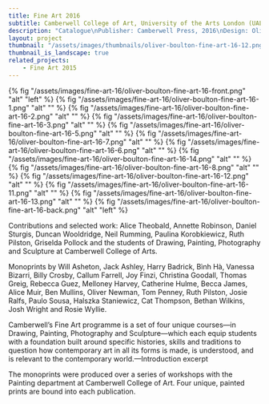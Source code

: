 ```yaml
---
title: Fine Art 2016
subtitle: Camberwell College of Art, University of the Arts London (UAL)
description: "Catalogue\nPublisher: Camberwell Press, 2016\nDesign: Oliver Boulton, Samuel Jones\nEditor: Kirsten Houser\nEdition of 1400, softback, 186pp.\nMonoprint, offset CMYK\nPerfect bound, hot melt, 190 × 265mm\nISBN: 978-1-908971-47-0"
layout: project
thumbnail: "/assets/images/thumbnails/oliver-boulton-fine-art-16-12.png"
thumbnail_is_landscape: true
related_projects:
    - Fine Art 2015
---
```


{% fig "/assets/images/fine-art-16/oliver-boulton-fine-art-16-front.png" "alt" "left" %}
{% fig "/assets/images/fine-art-16/oliver-boulton-fine-art-16-1.png" "alt" "" %}
{% fig "/assets/images/fine-art-16/oliver-boulton-fine-art-16-2.png" "alt" "" %}
{% fig "/assets/images/fine-art-16/oliver-boulton-fine-art-16-3.png" "alt" "" %}
{% fig "/assets/images/fine-art-16/oliver-boulton-fine-art-16-5.png" "alt" "" %}
{% fig "/assets/images/fine-art-16/oliver-boulton-fine-art-16-7.png" "alt" "" %}
{% fig "/assets/images/fine-art-16/oliver-boulton-fine-art-16-6.png" "alt" "" %}
{% fig "/assets/images/fine-art-16/oliver-boulton-fine-art-16-14.png" "alt" "" %}
{% fig "/assets/images/fine-art-16/oliver-boulton-fine-art-16-8.png" "alt" "" %}
{% fig "/assets/images/fine-art-16/oliver-boulton-fine-art-16-12.png" "alt" "" %}
{% fig "/assets/images/fine-art-16/oliver-boulton-fine-art-16-11.png" "alt" "" %}
{% fig "/assets/images/fine-art-16/oliver-boulton-fine-art-16-13.png" "alt" "" %}
{% fig "/assets/images/fine-art-16/oliver-boulton-fine-art-16-back.png" "alt" "left" %}

Contributions and selected work: Alice Theobald, Annette Robinson, Daniel Sturgis, Duncan Wooldridge, Neil Rumming, Paulina Korobkiewicz, Ruth Pilston, Griselda Pollock and the students of Drawing, Painting, Photography and Sculpture at Camberwell College of Arts.

Monoprints by Will Asheton, Jack Ashley, Harry Badrick, Bình Hà, Vanessa Bizarri, Billy Crosby, Callum Farrell, Joy Finzi, Christina Goodall, Thomas Greig, Rebecca Guez, Melloney Harvey, Catherine Hulme, Becca James, Alice Muir, Ben Mullins, Oliver Newman, Tom Penney, Ruth Pilston, Josie Ralfs, Paulo Sousa, Halszka Staniewicz, Cat Thompson, Bethan Wilkins, Josh Wright and Rosie Wyllie.

Camberwell’s Fine Art programme is a set of four unique courses—in Drawing, Painting, Photography and Sculpture—which each equip students with a foundation built around specific histories, skills and traditions to question how contemporary art in all its forms is made, is understood, and is relevant to the contemporary world.—Introduction excerpt

The monoprints were produced over a series of workshops with the Painting department at Camberwell College of Art. Four unique, painted prints are bound into each publication.
